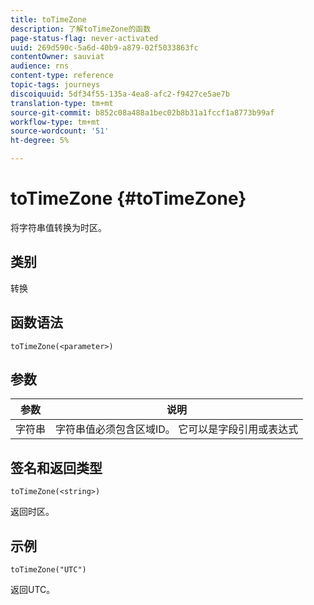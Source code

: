 ```yaml
---
title: toTimeZone
description: 了解toTimeZone的函数
page-status-flag: never-activated
uuid: 269d590c-5a6d-40b9-a879-02f5033863fc
contentOwner: sauviat
audience: rns
content-type: reference
topic-tags: journeys
discoiquuid: 5df34f55-135a-4ea8-afc2-f9427ce5ae7b
translation-type: tm+mt
source-git-commit: b852c08a488a1bec02b8b31a1fccf1a8773b99af
workflow-type: tm+mt
source-wordcount: '51'
ht-degree: 5%

---
```



# toTimeZone {#toTimeZone}

将字符串值转换为时区。

## 类别

转换

## 函数语法

`toTimeZone(<parameter>)`

## 参数

| 参数 | 说明 |
|--- |--- |
| 字符串 | 字符串值必须包含区域ID。 它可以是字段引用或表达式 |

## 签名和返回类型

`toTimeZone(<string>)`

返回时区。

## 示例

`toTimeZone("UTC")`

返回UTC。
